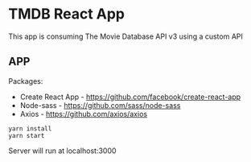 # TMDB React App
This app is consuming The Movie Database API v3 using a custom API

## APP
Packages:
- Create React App - https://github.com/facebook/create-react-app
- Node-sass - https://github.com/sass/node-sass
- Axios - https://github.com/axios/axios

```
yarn install
yarn start
```

Server will run at localhost:3000